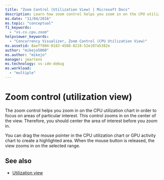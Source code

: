 ```yaml
---
title: "Zoom Control (Utilization View) | Microsoft Docs"
description: Learn how zoom control helps you zoom in on the CPU utilization chart in order to focus on areas of particular interest.
ms.date: "11/04/2016"
ms.topic: "conceptual"
f1_keywords:
  - "vs.cv.cpu.zoom"
helpviewer_keywords:
  - "Concurrency Visualizer, Zoom Control (CPU Utilization View)"
ms.assetid: 8aeff804-0183-4588-8218-52e107a5382e
author: "mikejo5000"
ms.author: "mikejo"
manager: jmartens
ms.technology: vs-ide-debug
ms.workload:
  - "multiple"
---
```

# Zoom control (utilization view)
The zoom control helps you zoom in on the CPU utilization chart in order to focus on areas of particular interest. This control zooms in on the center of the view. Therefore, you should center the area of interest before you zoom in.

 You can drag the mouse pointer in the CPU utilization chart or GPU activity chart to create a highlighted area. When the mouse button is released, the view zooms in on the selected range.

## See also
- [Utilization view](../profiling/utilization-view.md)